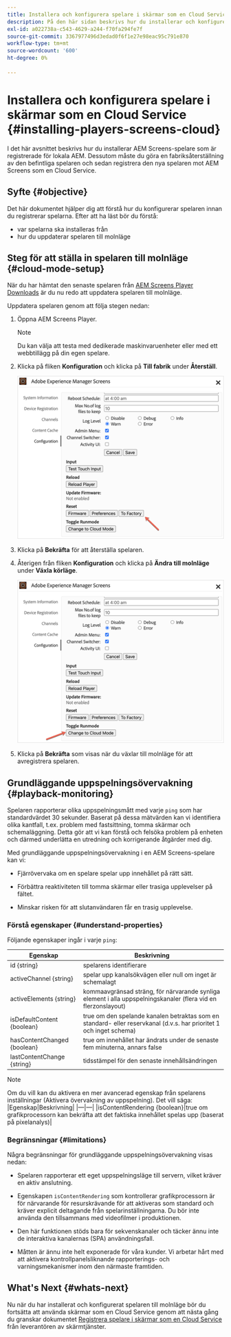```yaml
---
title: Installera och konfigurera spelare i skärmar som en Cloud Service
description: På den här sidan beskrivs hur du installerar och konfigurerar spelare på skärmar som en Cloud Service.
exl-id: a022738a-c543-4629-a244-f70fa294fe7f
source-git-commit: 3367977496d3edad0f6f1e27e98eac95c791e870
workflow-type: tm+mt
source-wordcount: '600'
ht-degree: 0%

---
```


# Installera och konfigurera spelare i skärmar som en Cloud Service {#installing-players-screens-cloud}

I det här avsnittet beskrivs hur du installerar AEM Screens-spelare som är registrerade för lokala AEM. Dessutom måste du göra en fabriksåterställning av den befintliga spelaren och sedan registrera den nya spelaren mot AEM Screens som en Cloud Service.

## Syfte {#objective}

Det här dokumentet hjälper dig att förstå hur du konfigurerar spelaren innan du registrerar spelarna. Efter att ha läst bör du förstå:

* var spelarna ska installeras från
* hur du uppdaterar spelaren till molnläge

## Steg för att ställa in spelaren till molnläge {#cloud-mode-setup}

När du har hämtat den senaste spelaren från [AEM Screens Player Downloads](https://download.macromedia.com/screens/) är du nu redo att uppdatera spelaren till molnläge.

Uppdatera spelaren genom att följa stegen nedan:

1. Öppna AEM Screens Player.

   >[!NOTE]
   >Du kan välja att testa med dedikerade maskinvaruenheter eller med ett webbtillägg på din egen spelare.

1. Klicka på fliken **Konfiguration** och klicka på **Till fabrik** under **Återställ**.

   ![bild](/help/screens-cloud/assets/player/installplayer-2.png)

1. Klicka på **Bekräfta** för att återställa spelaren.

1. Återigen från fliken **Konfiguration** och klicka på **Ändra till molnläge** under **Växla körläge**.

   ![bild](/help/screens-cloud/assets/player/installplayer-1.png)

1. Klicka på **Bekräfta** som visas när du växlar till molnläge för att avregistrera spelaren.

## Grundläggande uppspelningsövervakning {#playback-monitoring}

Spelaren rapporterar olika uppspelningsmått med varje `ping` som har standardvärdet 30 sekunder. Baserat på dessa mätvärden kan vi identifiera olika kantfall, t.ex. problem med fastsittning, tomma skärmar och schemaläggning. Detta gör att vi kan förstå och felsöka problem på enheten och därmed underlätta en utredning och korrigerande åtgärder med dig.

Med grundläggande uppspelningsövervakning i en AEM Screens-spelare kan vi:

* Fjärrövervaka om en spelare spelar upp innehållet på rätt sätt.

* Förbättra reaktiviteten till tomma skärmar eller trasiga upplevelser på fältet.

* Minskar risken för att slutanvändaren får en trasig upplevelse.

### Förstå egenskaper {#understand-properties}

Följande egenskaper ingår i varje `ping`:

| Egenskap | Beskrivning |
|---|---|
| id {string} | spelarens identifierare |
| activeChannel {string} | spelar upp kanalsökvägen eller null om inget är schemalagt |
| activeElements {string} | kommaavgränsad sträng, för närvarande synliga element i alla uppspelningskanaler (flera vid en flerzonslayout) |
| isDefaultContent {boolean} | true om den spelande kanalen betraktas som en standard- eller reservkanal (d.v.s. har prioritet 1 och inget schema) |
| hasContentChanged {boolean} | true om innehållet har ändrats under de senaste fem minuterna, annars false |
| lastContentChange {string} | tidsstämpel för den senaste innehållsändringen |

>[!NOTE]
>Om du vill kan du aktivera en mer avancerad egenskap från spelarens inställningar (Aktivera övervakning av uppspelning). Det vill säga:
>|Egenskap|Beskrivning|
>|—|—|
>|isContentRendering {boolean}|true om grafikprocessorn kan bekräfta att det faktiska innehållet spelas upp (baserat på pixelanalys)|

### Begränsningar {#limitations}

Några begränsningar för grundläggande uppspelningsövervakning visas nedan:

* Spelaren rapporterar ett eget uppspelningsläge till servern, vilket kräver en aktiv anslutning.

* Egenskapen `isContentRendering` som kontrollerar grafikprocessorn är för närvarande för resurskrävande för att aktiveras som standard och kräver explicit deltagande från spelarinställningarna. Du bör inte använda den tillsammans med videofilmer i produktionen.

* Den här funktionen stöds bara för sekvenskanaler och täcker ännu inte de interaktiva kanalernas (SPA) användningsfall.

* Måtten är ännu inte helt exponerade för våra kunder. Vi arbetar hårt med att aktivera kontrollpanelsliknande rapporterings- och varningsmekanismer inom den närmaste framtiden.

## What&#39;s Next {#whats-next}

Nu när du har installerat och konfigurerat spelaren till molnläge bör du fortsätta att använda skärmar som en Cloud Service genom att nästa gång du granskar dokumentet [Registrera spelare i skärmar som en Cloud Service](/help/screens-cloud/managing-players-registration/registering-players-screens-cloud.md) från leverantören av skärmtjänster.
